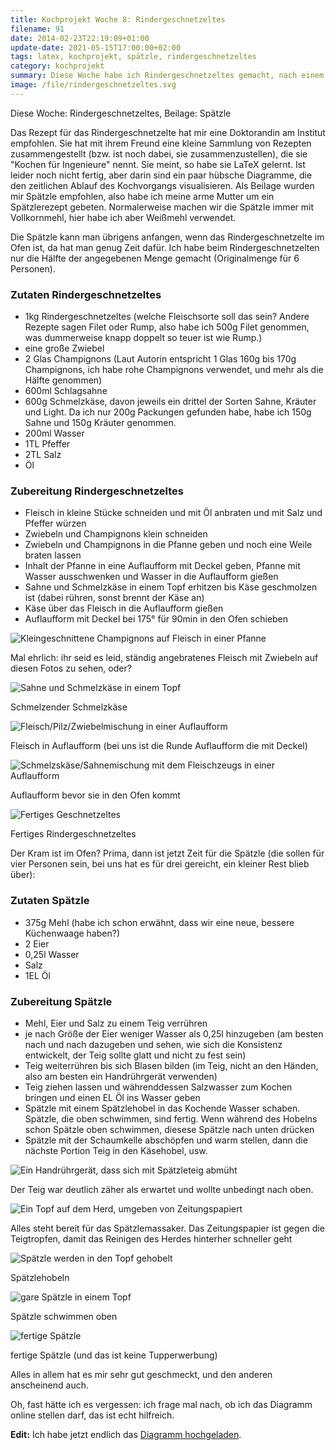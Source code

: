 ```yaml
---
title: Kochprojekt Woche 8: Rindergeschnetzeltes
filename: 91
date: 2014-02-23T22:19:09+01:00
update-date: 2021-05-15T17:00:00+02:00
tags: latex, kochprojekt, spätzle, rindergeschnetzeltes
category: kochprojekt
summary: Diese Woche habe ich Rindergeschnetzeltes gemacht, nach einem Rezept einer Doktorandin am Institut.
image: /file/rindergeschnetzeltes.svg
---
```


Diese Woche: Rindergeschnetzeltes, Beilage: Spätzle

Das Rezept für das Rindergeschnetzelte hat mir eine Doktorandin am Institut empfohlen. Sie hat mit ihrem Freund eine kleine Sammlung von Rezepten zusammengestellt (bzw. ist noch dabei, sie zusammenzustellen), die sie "Kochen für Ingenieure" nennt. Sie meint, so habe sie LaTeX gelernt. Ist leider noch nicht fertig, aber darin sind ein paar hübsche Diagramme, die den zeitlichen Ablauf des Kochvorgangs visualisieren. Als Beilage wurden mir Spätzle empfohlen, also habe ich meine arme Mutter um ein Spätzlerezept gebeten. Normalerweise machen wir die Spätzle immer mit Vollkornmehl, hier habe ich aber Weißmehl verwendet.

Die Spätzle kann man übrigens anfangen, wenn das Rindergeschnetzelte im Ofen ist, da hat man genug Zeit dafür. Ich habe beim Rindergeschnetzelten nur die Hälfte der angegebenen Menge gemacht (Originalmenge für 6 Personen).

### Zutaten Rindergeschnetzeltes

- 1kg Rindergeschnetzeltes (welche Fleischsorte soll das sein? Andere Rezepte sagen Filet oder Rump, also habe ich 500g Filet genommen, was dummerweise knapp doppelt so teuer ist wie Rump.)
- eine große Zwiebel
- 2 Glas Champignons (Laut Autorin entspricht 1 Glas 160g bis 170g Champignons, ich habe rohe Champignons verwendet, und mehr als die Hälfte genommen)
- 600ml Schlagsahne
- 600g Schmelzkäse, davon jeweils ein drittel der Sorten Sahne, Kräuter und Light. Da ich nur 200g Packungen gefunden habe, habe ich 150g Sahne und 150g Kräuter genommen.
- 200ml Wasser
- 1TL Pfeffer
- 2TL Salz
- Öl

### Zubereitung Rindergeschnetzeltes

- Fleisch in kleine Stücke schneiden und mit Öl anbraten und mit Salz und Pfeffer würzen
- Zwiebeln und Champignons klein schneiden
- Zwiebeln und Champignons in die Pfanne geben und noch eine Weile braten lassen
- Inhalt der Pfanne in eine Auflaufform mit Deckel geben, Pfanne mit Wasser ausschwenken und Wasser in die Auflaufform gießen
- Sahne und Schmelzkäse in einem Topf erhitzen bis Käse geschmolzen ist (dabei rühren, sonst brennt der Käse an)
- Käse über das Fleisch in die Auflaufform gießen
- Auflaufform mit Deckel bei 175° für 90min in den Ofen schieben

![Kleingeschnittene Champignons auf Fleisch in einer Pfanne](/file/kochprojekt_8_01.jpg)

Mal ehrlich: ihr seid es leid, ständig angebratenes Fleisch mit Zwiebeln auf diesen Fotos zu sehen, oder?

![Sahne und Schmelzkäse in einem Topf](/file/kochprojekt_8_02.jpg)

Schmelzender Schmelzkäse

![Fleisch/Pilz/Zwiebelmischung in einer Auflaufform](/file/kochprojekt_8_03.jpg)

Fleisch in Auflaufform (bei uns ist die Runde Auflaufform die mit Deckel)

![Schmelzskäse/Sahnemischung mit dem Fleischzeugs in einer Auflaufform](/file/kochprojekt_8_04.jpg)

Auflaufform bevor sie in den Ofen kommt

![Fertiges Geschnetzeltes](/file/kochprojekt_8_05.jpg)

Fertiges Rindergeschnetzeltes

Der Kram ist im Ofen? Prima, dann ist jetzt Zeit für die Spätzle (die sollen für vier Personen sein, bei uns hat es für drei gereicht, ein kleiner Rest blieb über):

### Zutaten Spätzle

- 375g Mehl (habe ich schon erwähnt, dass wir eine neue, bessere Küchenwaage haben?)
- 2 Eier
- 0,25l Wasser
- Salz
- 1EL Öl

### Zubereitung Spätzle

- Mehl, Eier und Salz zu einem Teig verrühren
- je nach Größe der Eier weniger Wasser als 0,25l hinzugeben (am besten nach und nach dazugeben und sehen, wie sich die Konsistenz entwickelt, der Teig sollte glatt und nicht zu fest sein)
- Teig weiterrühren bis sich Blasen bilden (im Teig, nicht an den Händen, also am besten ein Handrührgerät verwenden)
- Teig ziehen lassen und währenddessen Salzwasser zum Kochen bringen und einen EL Öl ins Wasser geben
- Spätzle mit einem Spätzlehobel in das Kochende Wasser schaben. Spätzle, die oben schwimmen, sind fertig. Wenn während des Hobelns schon Spätzle oben schwimmen, diesese Spätzle nach unten drücken
- Spätzle mit der Schaumkelle abschöpfen und warm stellen, dann die nächste Portion Teig in den Käsehobel, usw.

![Ein Handrührgerät, dass sich mit Spätzleteig abmüht](/file/kochprojekt_8_06.jpg)

Der Teig war deutlich zäher als erwartet und wollte unbedingt nach oben.

![Ein Topf auf dem Herd, umgeben von Zeitungspapiert](/file/kochprojekt_8_07.jpg)

Alles steht bereit für das Spätzlemassaker. Das Zeitungspapier ist gegen die Teigtropfen, damit das Reinigen des Herdes hinterher schneller geht

![Spätzle werden in den Topf gehobelt](/file/kochprojekt_8_08.jpg)

Spätzlehobeln

![gare Spätzle in einem Topf](/file/kochprojekt_8_09.jpg)

Spätzle schwimmen oben

![fertige Spätzle](/file/kochprojekt_8_10.jpg)

fertige Spätzle (und das ist keine Tupperwerbung)

Alles in allem hat es mir sehr gut geschmeckt, und den anderen anscheinend auch.

Oh, fast hätte ich es vergessen: ich frage mal nach, ob ich das Diagramm online stellen darf, das ist echt hilfreich.

**Edit:** Ich habe jetzt endlich das [Diagramm hochgeladen](/blogposts/164).


